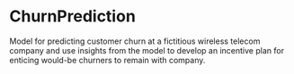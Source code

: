 # ChurnPrediction
 Model for predicting customer churn at a fictitious wireless telecom company and use insights from the model to develop an incentive plan for enticing would-be churners to remain with company.
